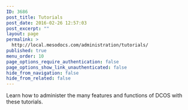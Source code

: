 ```yaml
---
ID: 3686
post_title: Tutorials
post_date: 2016-02-26 12:57:03
post_excerpt: ""
layout: page
permalink: >
  http://local.mesodocs.com/administration/tutorials/
published: true
menu_order: 10
page_options_require_authentication: false
page_options_show_link_unauthenticated: false
hide_from_navigation: false
hide_from_related: false
---
```

Learn how to administer the many features and functions of DCOS with these tutorials.
